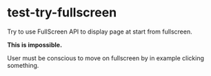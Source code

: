 # test-try-fullscreen

Try to use FullScreen API to display page at start from fullscreen.

**This is impossible.**

User must be conscious to move on fullscreen by in example clicking something.
